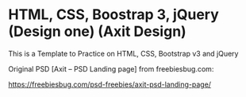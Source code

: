 # HTML, CSS, Boostrap 3, jQuery (Design one) (Axit Design)
This is a Template to Practice on HTML, CSS, Bootstrap v3 and jQuery

Original PSD [Axit – PSD Landing page] from freebiesbug.com:

https://freebiesbug.com/psd-freebies/axit-psd-landing-page/
